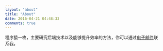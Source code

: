 ```yaml
---
layout: "about"
title: "About"
date: 2016-04-21 04:48:33
comments: true
---
```


程序猿一枚，主要研究后端技术以及能够提升效率的方法，你可以通过[电子邮件](gelnyang@163.com)联系我。

